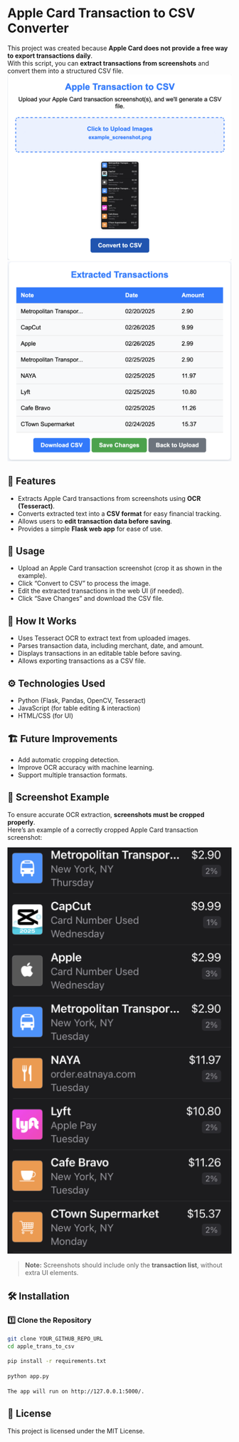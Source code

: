 # Apple Card Transaction to CSV Converter

This project was created because **Apple Card does not provide a free way to export transactions daily**.  
With this script, you can **extract transactions from screenshots** and convert them into a structured CSV file.
![UI1 Screenshot](static/UI1.png) ![UI2 Screenshot](static/UI2.png)

## 🚀 Features
- Extracts Apple Card transactions from screenshots using **OCR (Tesseract)**.
- Converts extracted text into a **CSV format** for easy financial tracking.
- Allows users to **edit transaction data before saving**.
- Provides a simple **Flask web app** for ease of use.

## 📌 Usage
- Upload an Apple Card transaction screenshot (crop it as shown in the example).
- Click “Convert to CSV” to process the image.
- Edit the extracted transactions in the web UI (if needed).
- Click “Save Changes” and download the CSV file.

## 📝 How It Works
- Uses Tesseract OCR to extract text from uploaded images.
- Parses transaction data, including merchant, date, and amount.
- Displays transactions in an editable table before saving.
- Allows exporting transactions as a CSV file.

## ⚙️ Technologies Used
- Python (Flask, Pandas, OpenCV, Tesseract)
- JavaScript (for table editing & interaction)
- HTML/CSS (for UI)

## 🏗️ Future Improvements
- Add automatic cropping detection.
- Improve OCR accuracy with machine learning.
- Support multiple transaction formats.
  
## 📸 Screenshot Example
To ensure accurate OCR extraction, **screenshots must be cropped properly**.  
Here’s an example of a correctly cropped Apple Card transaction screenshot:

![Example Screenshot](static/example_screenshot.png)

> **Note:** Screenshots should include only the **transaction list**, without extra UI elements.

## 🛠️ Installation
### 1️⃣ Clone the Repository
```bash
git clone YOUR_GITHUB_REPO_URL
cd apple_trans_to_csv

pip install -r requirements.txt

python app.py

The app will run on http://127.0.0.1:5000/.
```


## 📄 License
This project is licensed under the MIT License.
